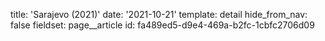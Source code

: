 title: 'Sarajevo (2021)'
date: '2021-10-21'
template: detail
hide_from_nav: false
fieldset: page__article
id: fa489ed5-d9e4-469a-b2fc-1cbfc2706d09
